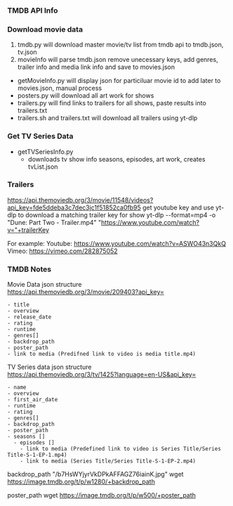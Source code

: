 ### TMDB API Info

### Download movie data
1. tmdb.py will download master movie/tv list from tmdb api to tmdb.json, tv.json
2. movieInfo will parse tmdb.json remove unecessary keys, add genres, trailer info and media link info and save to movies.json

* getMovieInfo.py will display json for particiluar movie id to add later to movies.json, manual process
* posters.py will download all art work for shows
* trailers.py will find links to trailers for all shows, paste results into trailers.txt
* trailers.sh and trailers.txt will download all trailers using yt-dlp

### Get TV Series Data
* getTVSeriesInfo.py
    * downloads tv show info seasons, episodes, art work, creates tvList.json
### Trailers
https://api.themoviedb.org/3/movie/11548/videos?api_key=fde5ddeba3c7dec3jc1f51852ca0fb95
get youtube key and use yt-dlp to download a matching trailer key for show
yt-dlp --format=mp4 -o "Dune: Part Two - Trailer.mp4" "https://www.youtube.com/watch?v="+trailerKey

For example:
Youtube: https://www.youtube.com/watch?v=ASWO43n3QkQ
Vimeo: https://vimeo.com/282875052

### TMDB Notes
Movie Data json structure <br>
https://api.themoviedb.org/3/movie/209403?api_key= <br>

```
- title
- overview
- release_date
- rating
- runtime
- genres[]
- backdrop_path
- poster_path
- link to media (Predifned link to video is media title.mp4)
```
TV Series data json structure <br>
https://api.themoviedb.org/3/tv/1425?language=en-US&api_key= <br>

```
- name
- overview
- first_air_date
- runtime
- rating
- genres[]
- backdrop_path
- poster_path
- seasons []
  - episodes []
    - link to media (Predefined link to video is Series Title/Series Title-S-1-EP-1.mp4)
    - link to media (Series Title/Series Title-S-1-EP-2.mp4)
```

backdrop_path	"/b7HsWYjyrVkDPkAFFAGZ76iainK.jpg"
    wget https://image.tmdb.org/t/p/w1280/+backdrop_path

poster_path
    wget https://image.tmdb.org/t/p/w500/+poster_path


